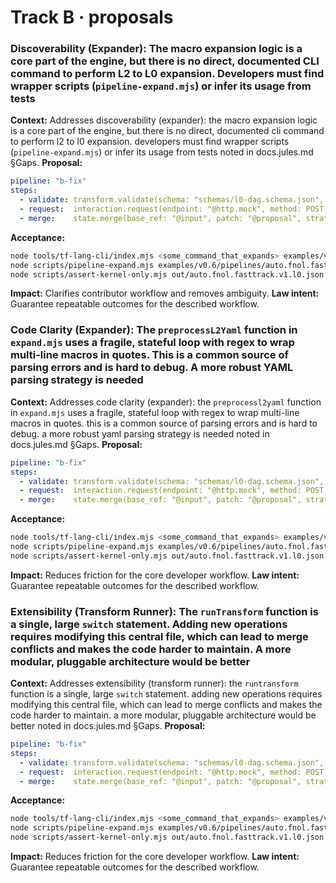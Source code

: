 # Track B · proposals

### Discoverability (Expander): The macro expansion logic is a core part of the engine, but there is no direct, documented CLI command to perform L2 to L0 expansion. Developers must find wrapper scripts (`pipeline-expand.mjs`) or infer its usage from tests
**Context:** Addresses discoverability (expander): the macro expansion logic is a core part of the engine, but there is no direct, documented cli command to perform l2 to l0 expansion. developers must find wrapper scripts (`pipeline-expand.mjs`) or infer its usage from tests noted in docs.jules.md §Gaps.
**Proposal:**
```yaml
pipeline: "b-fix"
steps:
  - validate: transform.validate(schema: "schemas/l0-dag.schema.json", input: "@input")
  - request:  interaction.request(endpoint: "@http.mock", method: POST, body: { trace: "@trace" })
  - merge:    state.merge(base_ref: "@input", patch: "@proposal", strategy: "jsonpatch")
```
**Acceptance:**
```bash
node tools/tf-lang-cli/index.mjs <some_command_that_expands> examples/v0.6/pipelines/auto.fnol.fasttrack.v1.l2.yaml
node scripts/pipeline-expand.mjs examples/v0.6/pipelines/auto.fnol.fasttrack.v1.l2.yaml out/auto.fnol.fasttrack.v1.l0.json
node scripts/assert-kernel-only.mjs out/auto.fnol.fasttrack.v1.l0.json
```
**Impact:** Clarifies contributor workflow and removes ambiguity.
**Law intent:** Guarantee repeatable outcomes for the described workflow.

### Code Clarity (Expander): The `preprocessL2Yaml` function in `expand.mjs` uses a fragile, stateful loop with regex to wrap multi-line macros in quotes. This is a common source of parsing errors and is hard to debug. A more robust YAML parsing strategy is needed
**Context:** Addresses code clarity (expander): the `preprocessl2yaml` function in `expand.mjs` uses a fragile, stateful loop with regex to wrap multi-line macros in quotes. this is a common source of parsing errors and is hard to debug. a more robust yaml parsing strategy is needed noted in docs.jules.md §Gaps.
**Proposal:**
```yaml
pipeline: "b-fix"
steps:
  - validate: transform.validate(schema: "schemas/l0-dag.schema.json", input: "@input")
  - request:  interaction.request(endpoint: "@http.mock", method: POST, body: { trace: "@trace" })
  - merge:    state.merge(base_ref: "@input", patch: "@proposal", strategy: "jsonpatch")
```
**Acceptance:**
```bash
node tools/tf-lang-cli/index.mjs <some_command_that_expands> examples/v0.6/pipelines/auto.fnol.fasttrack.v1.l2.yaml
node scripts/pipeline-expand.mjs examples/v0.6/pipelines/auto.fnol.fasttrack.v1.l2.yaml out/auto.fnol.fasttrack.v1.l0.json
node scripts/assert-kernel-only.mjs out/auto.fnol.fasttrack.v1.l0.json
```
**Impact:** Reduces friction for the core developer workflow.
**Law intent:** Guarantee repeatable outcomes for the described workflow.

### Extensibility (Transform Runner): The `runTransform` function is a single, large `switch` statement. Adding new operations requires modifying this central file, which can lead to merge conflicts and makes the code harder to maintain. A more modular, pluggable architecture would be better
**Context:** Addresses extensibility (transform runner): the `runtransform` function is a single, large `switch` statement. adding new operations requires modifying this central file, which can lead to merge conflicts and makes the code harder to maintain. a more modular, pluggable architecture would be better noted in docs.jules.md §Gaps.
**Proposal:**
```yaml
pipeline: "b-fix"
steps:
  - validate: transform.validate(schema: "schemas/l0-dag.schema.json", input: "@input")
  - request:  interaction.request(endpoint: "@http.mock", method: POST, body: { trace: "@trace" })
  - merge:    state.merge(base_ref: "@input", patch: "@proposal", strategy: "jsonpatch")
```
**Acceptance:**
```bash
node tools/tf-lang-cli/index.mjs <some_command_that_expands> examples/v0.6/pipelines/auto.fnol.fasttrack.v1.l2.yaml
node scripts/pipeline-expand.mjs examples/v0.6/pipelines/auto.fnol.fasttrack.v1.l2.yaml out/auto.fnol.fasttrack.v1.l0.json
node scripts/assert-kernel-only.mjs out/auto.fnol.fasttrack.v1.l0.json
```
**Impact:** Reduces friction for the core developer workflow.
**Law intent:** Guarantee repeatable outcomes for the described workflow.
